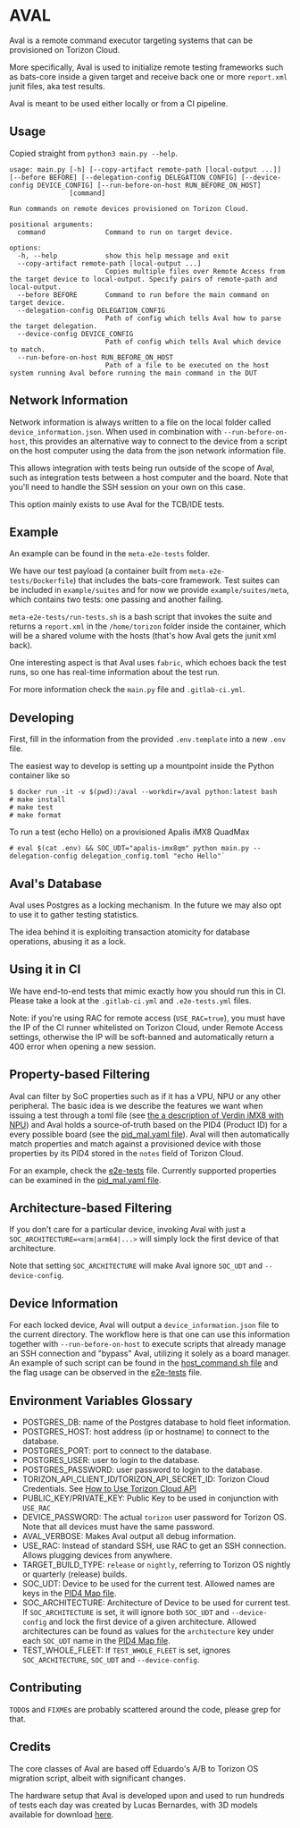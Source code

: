 # AVAL
Aval is a remote command executor targeting systems that can be provisioned on Torizon Cloud.

More specifically, Aval is used to initialize remote testing frameworks such as bats-core inside a given target and receive back one or more `report.xml` junit files, aka test results.

Aval is meant to be used either locally or from a CI pipeline.

## Usage

Copied straight from `python3 main.py --help`.

```
usage: main.py [-h] [--copy-artifact remote-path [local-output ...]] [--before BEFORE] [--delegation-config DELEGATION_CONFIG] [--device-config DEVICE_CONFIG] [--run-before-on-host RUN_BEFORE_ON_HOST]
               [command]

Run commands on remote devices provisioned on Torizon Cloud.

positional arguments:
  command               Command to run on target device.

options:
  -h, --help            show this help message and exit
  --copy-artifact remote-path [local-output ...]
                        Copies multiple files over Remote Access from the target device to local-output. Specify pairs of remote-path and local-output.
  --before BEFORE       Command to run before the main command on target device.
  --delegation-config DELEGATION_CONFIG
                        Path of config which tells Aval how to parse the target delegation.
  --device-config DEVICE_CONFIG
                        Path of config which tells Aval which device to match.
  --run-before-on-host RUN_BEFORE_ON_HOST
                        Path of a file to be executed on the host system running Aval before running the main command in the DUT
```

## Network Information

Network information is always written to a file on the local folder called `device_information.json`. When used in combination with `--run-before-on-host`, this provides an alternative way to connect to the device from a script on the host computer using the data from the json network information file.

This allows integration with tests being run outside of the scope of Aval, such as integration tests between a host computer and the board. Note that you'll need to handle the SSH session on your own on this case.

This option mainly exists to use Aval for the TCB/IDE tests.

## Example

An example can be found in the `meta-e2e-tests` folder.

We have our test payload (a container built from `meta-e2e-tests/Dockerfile`) that includes the bats-core framework. Test suites can be included in `example/suites` and for now we provide `example/suites/meta`, which contains two tests: one passing and another failing.

`meta-e2e-tests/run-tests.sh` is a bash script that invokes the suite and returns a `report.xml` in the `/home/torizon` folder inside the container, which will be a shared volume with the hosts (that's how Aval gets the junit xml back).

One interesting aspect is that Aval uses `fabric`, which echoes back the test runs, so one has real-time information about the test run.

For more information check the `main.py` file and `.gitlab-ci.yml`.

## Developing 

First, fill in the information from the provided `.env.template` into a new `.env` file.

The easiest way to develop is setting up a mountpoint inside the Python container like so

```
$ docker run -it -v $(pwd):/aval --workdir=/aval python:latest bash
# make install
# make test
# make format
```

To run a test (echo Hello) on a provisioned Apalis iMX8 QuadMax
```
# eval $(cat .env) && SOC_UDT="apalis-imx8qm" python main.py --delegation-config delegation_config.toml "echo Hello"`
```

## Aval's Database

Aval uses Postgres as a locking mechanism. In the future we may also opt to use it to gather testing statistics.

The idea behind it is exploiting transaction atomicity for database operations, abusing it as a lock.

## Using it in CI

We have end-to-end tests that mimic exactly how you should run this in CI. Please take a look at the `.gitlab-ci.yml` and `.e2e-tests.yml` files.

Note: if you're using RAC for remote access (`USE_RAC=true`), you must have the IP of the CI runner whitelisted on Torizon Cloud, under Remote Access settings, otherwise the IP will be soft-banned and automatically return a 400 error when opening a new session.

## Property-based Filtering

Aval can filter by SoC properties such as if it has a VPU, NPU or any other peripheral. The basic idea is we describe the features we want when issuing a test
through a toml file (see [the a description of Verdin iMX8 with NPU](./verdin-imx8mpq-npu.toml)) and Aval holds a source-of-truth based on the PID4 (Product ID)
for a every possible board (see the [pid_mal.yaml file](./pid_map.yaml)). Aval will then automatically match properties and match against a provisioned
device with those properties by its PID4 stored in the `notes` field of Torizon Cloud.

For an example, check the [e2e-tests](./e2e-tests.yml) file. Currently supported properties can be examined in the [pid_mal.yaml file](./pid_map.yaml).

## Architecture-based Filtering

If you don't care for a particular device, invoking Aval with just a `SOC_ARCHITECTURE=<arm|arm64|...>` will simply lock
the first device of that architecture.

Note that setting `SOC_ARCHITECTURE` will make Aval ignore `SOC_UDT` and `--device-config`.

## Device Information

For each locked device, Aval will output a `device_information.json` file to the current directory. The workflow here
is that one can use this information together with `--run-before-on-host` to execute scripts that already manage an
SSH connection and "bypass" Aval, utilizing it solely as a board manager. An example of such script can be found in
the [host_command.sh file](./host_command.sh) and the flag usage can be observed in the [e2e-tests](.e2e-tests.yml) file.

## Environment Variables Glossary

- POSTGRES_DB: name of the Postgres database to hold fleet information.
- POSTGRES_HOST: host address (ip or hostname) to connect to the database.
- POSTGRES_PORT: port to connect to the database.
- POSTGRES_USER: user to login to the database.
- POSTGRES_PASSWORD: user password to login to the database.
- TORIZON_API_CLIENT_ID/TORIZON_API_SECRET_ID: Torizon Cloud Credentials. See [How to Use Torizon Cloud API](https://developer.toradex.com/torizon/torizon-platform/torizon-api/#how-to-use-torizon-cloud-api) 
- PUBLIC_KEY/PRIVATE_KEY: Public Key to be used in conjunction with `USE_RAC`
- DEVICE_PASSWORD: The actual `torizon` user password for Torizon OS. Note that all devices must have the same password.
- AVAL_VERBOSE: Makes Aval output all debug information.
- USE_RAC: Instead of standard SSH, use RAC to get an SSH connection. Allows plugging devices from anywhere.
- TARGET_BUILD_TYPE: `release` or `nightly`, referring to Torizon OS nightly or quarterly (release) builds.
- SOC_UDT: Device to be used for the current test. Allowed names are keys in the [PID4 Map file](./pid_map.yaml).
- SOC_ARCHITECTURE: Architecture of Device to be used for current test. If `SOC_ARCHITECTURE` is set, it will ignore both `SOC_UDT` and `--device-config` and lock the first device of a given architecture. Allowed architectures can be found as values for the `architecture` key under each `SOC_UDT` name in the [PID4 Map file](./pid_map.yaml).
- TEST_WHOLE_FLEET: If `TEST_WHOLE_FLEET` is set, ignores `SOC_ARCHITECTURE`, `SOC_UDT` and `--device-config`.

## Contributing

`TODO`s and `FIXME`s are probably scattered around the code, please grep for that.

## Credits

The core classes of Aval are based off Eduardo's A/B to Torizon OS migration script, albeit with significant changes.

The hardware setup that Aval is developed upon and used to run hundreds of tests each day was created by Lucas Bernardes, with 3D models available for download [here](https://github.com/torizon/modular-rack-toradex).
